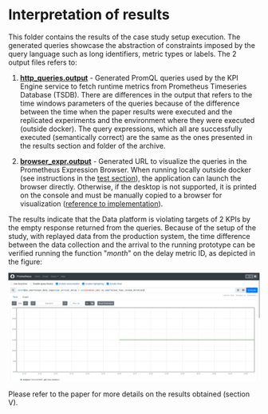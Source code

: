 # Interpretation of results
This folder contains the results of the case study setup execution. The generated queries showcase the abstraction of constraints imposed by the query language such as long identifiers, metric types or labels.
The 2 output files refers to:
1. [**http_queries.output**](results/http_queries.output) - Generated PromQL queries used by the KPI Engine service to fetch runtime metrics from Prometheus Timeseries Database (TSDB).
There are differences in the output that refers to the time windows parameters of the queries because of the difference between the time when the paper results were executed and the replicated experiments and the environment where they were executed (outside docker). The query expressions, which all are successfully executed (semantically correct) are the same as the ones presented in the results section and folder of the archive.

2. [**browser_expr.output**](results/browser_expr.output) - Generated URL to visualize the queries in the Prometheus Expression Browser. When running locally outside docker (see instructions in the [test section](https://github.com/kmolima/kpi_engine/blob/main/Test.md)), the application can launch the browser directly. Otherwise, if the desktop is not supported, it is printed on the console and must be manually copied to a browser for visualization ([reference to implementation](https://github.com/kmolima/kpi_engine/blob/748129288d7419b3884296c90adf3267e1810e93/src/no/smartocean/modeling/engine/application/KpiEngine.java#L65C1-L65C61)).

The results indicate that the Data platform is violating targets of 2 KPIs by the empty response returned from the queries. Because of the setup of the study, with replayed data from the production system, the time difference between the data collection and the arrival to the running prototype can be verified running the function "_month_" on the delay metric ID, as depicted in the figure: 

![Delay time difference.](/img/kpi1_time_in_months.png "Delay time difference (page 9, section V. B)")

Please refer to the paper for more details on the results obtained (section V).

   

